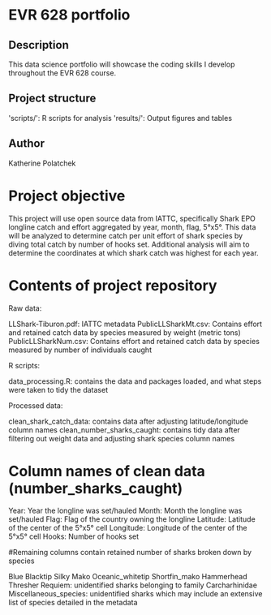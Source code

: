 # EVR 628 portfolio

## Description

This data science portfolio will showcase the coding skills I develop
throughout the EVR 628 course.

## Project structure

'scripts/': R scripts for analysis
'results/': Output figures and tables

## Author

Katherine Polatchek

# Project objective

This project will use open source data from IATTC, specifically Shark EPO 
longline catch and effort aggregated by year, month, flag, 5°x5°. This data
will be analyzed to determine catch per unit effort of shark species by diving
total catch by number of hooks set. Additional analysis will aim to determine
the coordinates at which shark catch was highest for each year.

# Contents of project repository

Raw data:

LLShark-Tiburon.pdf: IATTC metadata
PublicLLSharkMt.csv: Contains effort and retained catch data by species
measured by weight (metric tons)
PublicLLSharkNum.csv: Contains effort and retained catch data by species
measured by number of individuals caught

R scripts:

data_processing.R: contains the data and packages loaded, and what steps were
taken to tidy the dataset

Processed data:

clean_shark_catch_data: contains data after adjusting latitude/longitude column
names
clean_number_sharks_caught: contains tidy data after filtering out weight data
and adjusting shark species column names

# Column names of clean data (number_sharks_caught)

Year: Year the longline was set/hauled <dbl>
Month: Month the longline was set/hauled <dbl>
Flag: Flag of the country owning the longline <chr>
Latitude: Latitude of the center of the 5°x5° cell <dbl>
Longitude: Longitude of the center of the 5°x5° cell <dbl>
Hooks: Number of hooks set <dbl>

#Remaining columns contain retained number of sharks broken down by species

Blue <dbl>
Blacktip <dbl>
Silky <dbl>
Mako <dbl>
Oceanic_whitetip <dbl>
Shortfin_mako <dbl>
Hammerhead <dbl>
Thresher <dbl>
Requiem: unidentified sharks belonging to family Carcharhinidae <dbl>
Miscellaneous_species: unidentified sharks which may include an extensive 
list of species detailed in the metadata <dbl>


